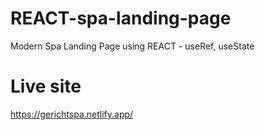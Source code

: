 # REACT-spa-landing-page
Modern Spa Landing Page using REACT - useRef, useState

# Live site

https://gerichtspa.netlify.app/
